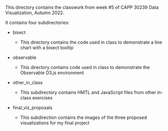 
This directory contains the classwork from week #5 of CAPP 30239 Data Visualization, Autumn 2022. 

It contains four subdirectories:

- bisect
  - This directory contains the code used in class to demonstrate a line chart with a bisect tooltip
  
- observable
  - This directory contains code used in class to demonstrate the Observable D3.js environment
  
- other_in_class
  - This subdirectory contains HMTL and JavaScript files from other in-class exercises

- final_viz_proposals
  - This subdirection contains the images of the three proposed visualizations for my final project
